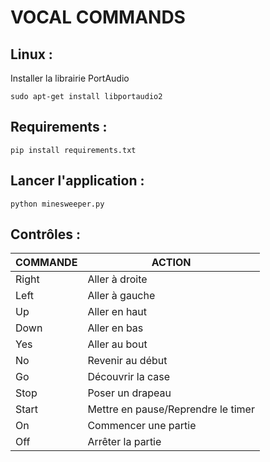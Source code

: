 # VOCAL COMMANDS

## Linux :
Installer la librairie PortAudio

    sudo apt-get install libportaudio2

## Requirements :
    pip install requirements.txt

## Lancer l'application :
    python minesweeper.py

## Contrôles :
|COMMANDE|ACTION|
|--------|------|
|Right| Aller à droite |
|Left|Aller à gauche |
|Up|Aller en haut |
|Down|Aller en bas |
|Yes| Aller au bout |
|No| Revenir au début |
|Go| Découvrir la case |
|Stop| Poser un drapeau |
|Start| Mettre en pause/Reprendre le timer |
|On| Commencer une partie |
|Off| Arrêter la partie |